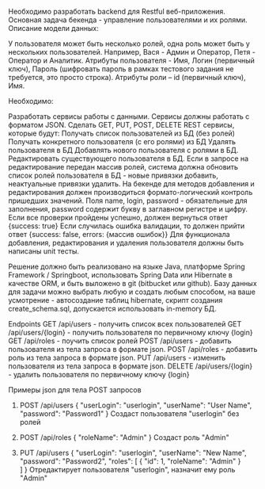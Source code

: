 Необходимо разработать backend для Restful веб-приложения. Основная задача бекенда - управление пользователями и их ролями. Описание модели данных:  

У пользователя может быть несколько ролей, одна роль может быть у нескольких пользователей. Например, Вася - Админ и Оператор, Петя - Оператор и Аналитик. 
Атрибуты пользователя - Имя, Логин (первичный ключ), Пароль (шифровать пароль в рамках тестового задания не требуется, это просто строка). 
Атрибуты роли – id (первичный ключ), Имя. 
 

Необходимо: 

Разработать сервисы работы с данными. Сервисы должны работать с форматом JSON. Сделать GET, PUT, POST, DELETE REST сервисы, которые будут:
Получать список пользователей из БД (без ролей)
Получать конкретного пользователя (с его ролями) из БД
Удалять пользователя в БД
Добавлять нового пользователя с ролями в БД.
Редактировать существующего пользователя в БД. Если в запросе на редактирование передан массив ролей, система должна обновить список ролей пользователя в БД - новые привязки добавить, неактуальные привязки удалить.
На бекенде для методов добавления и редактирования должен производиться формато-логический контроль пришедших значений. Поля name, login, password - обязательные для заполнения, password содержит букву в заглавном регистре и цифру. 
Если все проверки пройдены успешно, должен вернуться ответ {success: true}
Если случилась ошибка валидации, то должен прийти ответ {success: false, errors: {массив ошибок}}
Для функционала добавления, редактирования и удаления пользователя должны быть написаны unit тесты. 
 

Решение должно быть реализовано на языке Java,  платформе Spring Framework / Springboot, использовать Spring Data или Hibernate в качестве ORM, и быть выложено в git (bitbucket или github). Базу данных для задачи можно выбрать любую и создать любым способом, на ваше усмотрение - автосоздание таблиц hibernate, скрипт создания create_schema.sql, допускается использовать in-memory БД. 



Endpoints
GET /api/users - получить список всех пользователей
GET /api/users/{login} - получить пользователя по первичному ключу {login}
GET /api/roles - поучить список ролей
POST /api/users - добавить пользователя из тела запроса в формате json. 
POST /api/roles - добавить роль из тела запроса в формате json. 
PUT /api/users - изменить пользователя из тела запроса в формате json.
DELETE /api/users/{login} - удалить пользователя по первичному ключу {login}

Примеры json для тела POST запросов
1. POST /api/users 
{
   "userLogin": "userlogin",
   "userName": "User Name",
   "password": "Password1"
}
Создаст пользователя "userlogin" без ролей

2. POST /api/roles
{
   "roleName": "Admin"
}
Создаст роль "Admin"

3. PUT /api/users
{
   "userLogin": "userlogin",
   "userName": "New Name",
   "password": "Password2",
   "roles": [
   {
   "id": 1,
   "roleName": "Admin"
   }            
   ]
}
Отредактирует пользователя "userlogin", назначит ему роль "Admin"
